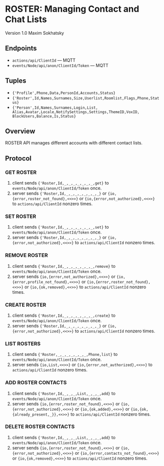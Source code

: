 ROSTER: Managing Contact and Chat Lists
=======================================

Version 1.0 Maxim Sokhatsky

Endpoints
--------

* `actions/api/ClientId` — MQTT
* `events/Node/api/anon/ClientId/Token` — MQTT

Tuples
------

* `{'Profile',Phone,Data,PersonId,Accounts,Status}`
* `{'Roster',Id,Names,Surnames,Size,Userlist,Roomlist,Flags,Phone,Status}`
* `{'Person',Id,Names,Surnames,Login,List,
             Alias,Avatar,Locale,NotifySettings,Settings,ThemeID,VoxID,
             BlockUsers,Balance,Is,Status}`

Overview
--------

ROSTER API manages different accounts with different contact lists.

Protocol
--------

### GET ROSTER

1. client sends `{'Roster,Id,_,_,_,_,_,_,_,get}` to `events/Node/api/anon/ClientId/Token` once.
2. server sends `{'Roster,Id,_,_,_,_,_,_,_,_}`
             or `{io,{error,roster_not_found},<<>>}`
             or `{io,{error,not_authorized},<<>>}`
             to `actions/api/ClientId` nonzero times.

### SET ROSTER

1. client sends `{'Roster,Id,_,_,_,_,_,_,_,set}` to `events/Node/api/anon/ClientId/Token` once.
2. server sends `{'Roster,Id,_,_,_,_,_,_,_,_}`
             or `{io,{error,not_authorized},<<>>}`
             to `actions/api/ClientId` nonzero times.

### REMOVE ROSTER

1. client sends `{'Roster,Id,_,_,_,_,_,_,_,remove}` to `events/Node/api/anon/ClientId/Token` once.
2. server sends `{io,{error,not_authorized},<<>>}`
             or `{io,{error,profile_not_found},<<>>}`
             or `{io,{error,roster_not_found},<<>>}`
             or `{io,{ok,removed},<<>>}`
             to `actions/api/ClientId` nonzero times.

### CREATE ROSTER

1. client sends `{'Roster,Id,_,_,_,_,_,_,_,create}` to `events/Node/api/anon/ClientId/Token` once.
2. server sends `{'Roster,Id,_,_,_,_,_,_,_,_}`
             or `{io,{error,not_authorized},<<>>}`
             to `actions/api/ClientId` nonzero times.

### LIST ROSTERS

1. client sends `{'Roster,_,_,_,_,_,_,_,Phone,list}` to `events/Node/api/anon/ClientId/Token` once.
2. server sends `{io,List,<<>>}`
             or `{io,{error,not_authorized},<<>>}`
             to `actions/api/ClientId` nonzero times.

### ADD ROSTER CONTACTS

1. client sends `{'Roster,Id,_,_,_,List,_,_,_,add}` to `events/Node/api/anon/ClientId/Token` once.
2. server sends `{io,{error,roster_not_found},<<>>}`
             or `{io,{error,not_authorized},<<>>}`
             or `{io,{ok,added},<<>>}`
             or `{io,{ok,{already_present,_}},<<>>}`
             to `actions/api/ClientId` nonzero times.

### DELETE ROSTER CONTACTS

1. client sends `{'Roster,Id,_,_,_,List,_,_,_,add}` to `events/Node/api/anon/ClientId/Token` once.
2. server sends `{io,{error,roster_not_found},<<>>}`
             or `{io,{error,not_authorized},<<>>}`
             or `{io,{error,contacts_not_found},<<>>}`
             or `{io,{ok,removed},<<>>}`
             to `actions/api/ClientId` nonzero times.
